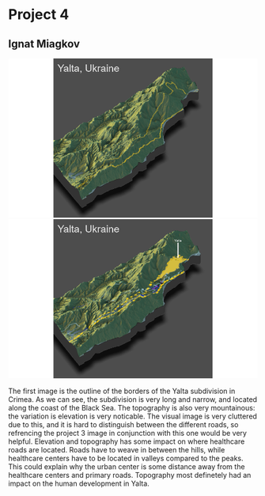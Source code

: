 # Project 4
## Ignat Miagkov

![](project4_part1.png)
![](project_4_part2.png)

  The first image is the outline of the borders of the Yalta subdivision in Crimea. As we can see, the subdivision is very long and narrow, and located along the coast of the Black Sea. The topography is also very mountainous: the variation is elevation is very noticable. The visual image is very cluttered due to this, and it is hard to distinguish between the different roads, so refrencing the project 3 image in conjunction with this one would be very helpful. Elevation and topography has some impact on where healthcare roads are located. Roads have to weave in between the hills, while healthcare centers have to be located in valleys compared to the peaks. This could explain why the urban center is some distance away from the healthcare centers and primary roads. Topography most definetely had an impact on the human development in Yalta.
